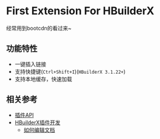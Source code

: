 # First Extension For HBuilderX

经常用到bootcdn的看过来~

## 功能特性

* 一键插入链接
* 支持快捷键(`Ctrl+Shift+I`)(`HBuilderX 3.1.22+`)
* 支持本地缓存，快速加载

## 相关参考

* [插件API](https://hx.dcloud.net.cn/ExtensionDocs/Api/README)
* [HBuilderX插件开发](https://hx.dcloud.net.cn/ExtensionTutorial/README)
  * [如何编辑文档](https://hx.dcloud.net.cn/ExtensionTutorial/texteditor)
